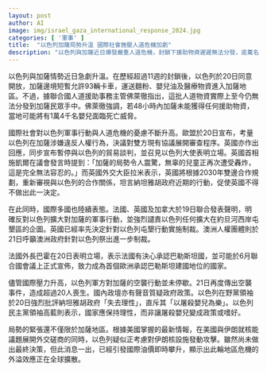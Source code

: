 ```yaml
---
layout: post
author: AI
image: img/israel_gaza_international_response_2024.jpg
categories: [ '軍事' ]
title:  "以色列加薩局勢升溫 國際社會施壓人道危機加劇"
description: "以色列與加薩近日爆發嚴重人道危機，封鎖下援助物資遲遲無法分發，逾萬名嬰兒面臨死亡威脅。歐盟、英國等國陸續對以色列動作升級，貿易與外交層面均顯戒心。法國表態考慮承認巴勒斯坦國。以色列空襲持續，政壇內部批判聲音漸增。同時，地區緊張蔓延至伊朗議題，國際油價動盪顯現危機外溢。"
---
```

以色列與加薩情勢近日急劇升溫。在歷經超過11週的封鎖後，以色列於20日同意開放，加薩邊境短暫允許93輛卡車，運送麵粉、嬰兒油及醫療物資進入加薩地區。不過，據聯合國人道援助事務主管佛萊徹指出，這批人道物資實際上至今仍無法分發到加薩民眾手中。佛萊徹強調，若48小時內加薩未能獲得任何援助物資，當地可能將有1萬4千名嬰兒面臨死亡威脅。

國際社會對以色列軍事行動與人道危機的憂慮不斷升高。歐盟於20日宣布，考量以色列在加薩涉嫌違反人權行為，決議對雙方現有協議展開審查程序。英國亦作出回應，同步宣布暫停與以色列的貿易談判，並召見以色列大使表明立場。英國首相施凱爾在議會發言時提到：「加薩的局勢令人震驚，無辜的兒童正再次遭受轟炸，這是完全無法容忍的。」而英國外交大臣拉米表示，英國將根據2030年雙邊合作規劃，重新審視與以色列的合作關係，坦言納坦雅胡政府近期的行動，促使英國不得不做出此一決定。

在此同時，國際多國也陸續表態。法國、英國及加拿大於19日聯合發表聲明，明確反對以色列擴大對加薩的軍事行動，並強烈譴責以色列任何擴大在約旦河西岸屯墾區的企圖。英國已經率先決定針對以色列屯墾行動實施制裁。澳洲人權團體則於21日呼籲澳洲政府針對以色列祭出進一步制裁。

法國外長巴霍在20日表明立場，表示法國有決心承認巴勒斯坦國，並可能於6月聯合國會議上正式宣佈，致力成為首個歐洲承認巴勒斯坦建國地位的國家。

儘管國際壓力升高，以色列軍方對加薩的空襲行動並未停歇。21日再度傳出空襲事件，造成超過20人喪生。國內政壇亦有聲音質疑政府政策。以色列在野黨領袖於20日強烈批評納坦雅胡政府「失去理性」，直斥其「以屠殺嬰兒為樂」。以色列民主黨領袖高藍則表示，國家應保持理性，而非讓屠殺嬰兒變成政策或嗜好。

局勢的緊張還不僅限於加薩地區。根據美國掌握的最新情報，在美國與伊朗就核能議題展開外交磋商的同時，以色列疑似正考慮對伊朗核設施發動攻擊。雖然尚未做出最終決策，但此消息一出，已經引發國際油價即時攀升，顯示出此輪地區危機的外溢效應正在全球擴散。